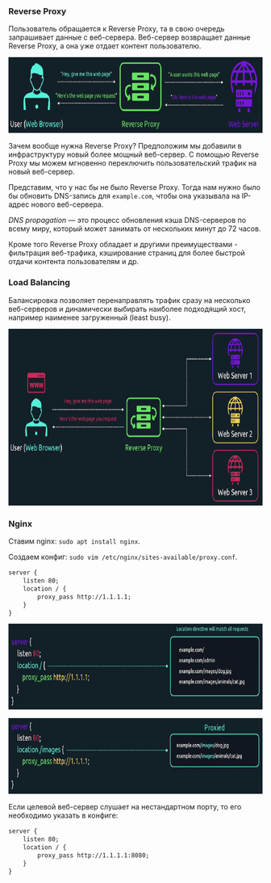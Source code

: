 ### Reverse Proxy

Пользователь обращается к Reverse Proxy, та в свою очередь запрашивает данные с веб-сервера. Веб-сервер возвращает данные Reverse Proxy, а она уже отдает контент пользователю.

<img src="image.png" width="700" height="150"><br>

Зачем вообще нужна Reverse Proxy? Предположим мы добавили в инфраструктуру новый более мощный веб-сервер. С помощью Reverse Proxy мы можем мгновенно переключить пользовательский трафик на новый веб-сервер.

Представим, что у нас бы не было Reverse Proxy. Тогда нам нужно было бы обновить DNS-запись для `example.com`, чтобы она указывала на IP-адрес нового веб-сервера.

*DNS propagation* — это процесс обновления кэша DNS-серверов по всему миру, который может занимать от нескольких минут до 72 часов.

Кроме того Reverse Proxy обладает и другими преимуществами - фильтрация веб-трафика, кэширование страниц для более быстрой отдачи контента пользователям и др.

### Load Balancing

Балансировка позволяет перенаправлять трафик сразу на несколько веб-серверов и динамически выбирать наиболее подходящий хост, например наименее загруженный (least busy).

<img src="image-1.png" width="700" height="350"><br>

### Nginx

Ставим nginx: `sudo apt install nginx`.

Создаем конфиг: `sudo vim /etc/nginx/sites-available/proxy.conf`.

```
server {
    listen 80;
    location / {
        proxy_pass http://1.1.1.1;
    }
}
```

<img src="image-2.png" width="700" height="170"><br>

<img src="image-3.png" width="700" height="150"><br>

Если целевой веб-сервер слушает на нестандартном порту, то его необходимо указать в конфиге:

```
server {
    listen 80;
    location / {
        proxy_pass http://1.1.1.1:8080;
    }
}
```